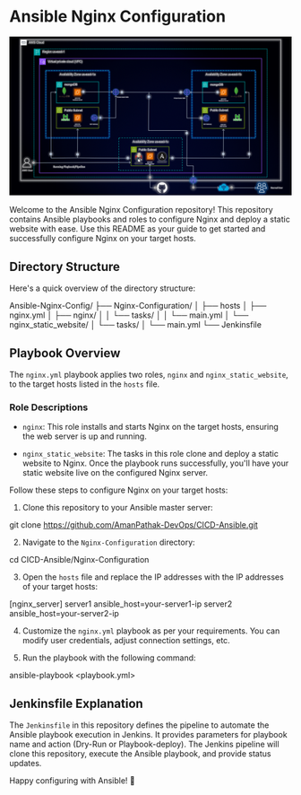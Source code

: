 # Ansible Nginx Configuration

![Project Image](../assets/AWS-Infra-Diagram.gif)

Welcome to the Ansible Nginx Configuration repository! This repository contains Ansible playbooks and roles to configure Nginx and deploy a static website with ease. Use this README as your guide to get started and successfully configure Nginx on your target hosts.

## Directory Structure

Here's a quick overview of the directory structure:

Ansible-Nginx-Config/
├── Nginx-Configuration/
│   ├── hosts
│   ├── nginx.yml
│   ├── nginx/
│   │   └── tasks/
│   │       └── main.yml
│   └── nginx_static_website/
│       └── tasks/
│           └── main.yml
└── Jenkinsfile



## Playbook Overview

The `nginx.yml` playbook applies two roles, `nginx` and `nginx_static_website`, to the target hosts listed in the `hosts` file.

### Role Descriptions

- `nginx`: This role installs and starts Nginx on the target hosts, ensuring the web server is up and running.

- `nginx_static_website`: The tasks in this role clone and deploy a static website to Nginx. Once the playbook runs successfully, you'll have your static website live on the configured Nginx server.



Follow these steps to configure Nginx on your target hosts:

1. Clone this repository to your Ansible master server:

git clone https://github.com/AmanPathak-DevOps/CICD-Ansible.git


2. Navigate to the `Nginx-Configuration` directory:

cd CICD-Ansible/Nginx-Configuration


3. Open the `hosts` file and replace the IP addresses with the IP addresses of your target hosts:

[nginx_server]
server1 ansible_host=your-server1-ip
server2 ansible_host=your-server2-ip


4. Customize the `nginx.yml` playbook as per your requirements. You can modify user credentials, adjust connection settings, etc.

5. Run the playbook with the following command:

ansible-playbook <playbook.yml>




## Jenkinsfile Explanation

The `Jenkinsfile` in this repository defines the pipeline to automate the Ansible playbook execution in Jenkins. It provides parameters for playbook name and action (Dry-Run or Playbook-deploy). The Jenkins pipeline will clone this repository, execute the Ansible playbook, and provide status updates.

Happy configuring with Ansible! :tada:
